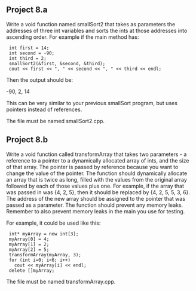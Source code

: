 ## Project 8.a

Write a void function named smallSort2 that takes as parameters the addresses of three int variables and sorts the ints at those addresses into ascending order. For example if the main method has:

     int first = 14;
     int second = -90;
     int third = 2;
     smallSort2(&first, &second, &third);
     cout << first << ", " << second << ", " << third << endl;


Then the output should be:

-90, 2, 14

This can be very similar to your previous smallSort program, but uses pointers instead of references.

The file must be named smallSort2.cpp.

 

## Project 8.b

Write a void function called transformArray that takes two parameters - a reference to a pointer to a dynamically allocated array of ints, and the size of that array.  The pointer is passed by reference because you want to change the value of the pointer.  The function should dynamically allocate an array that is twice as long, filled with the values from the original array followed by each of those values plus one.  For example, if the array that was passed in was {4, 2, 5}, then it should be replaced by {4, 2, 5, 5, 3, 6}.  The address of the new array should be assigned to the pointer that was passed as a parameter.  The function should prevent any memory leaks.  Remember to also prevent memory leaks in the main you use for testing.

For example, it could be used like this:

     int* myArray = new int[3];
     myArray[0] = 4;
     myArray[1] = 2;
     myArray[2] = 5;
     transformArray(myArray, 3);
     for (int i=0; i<6; i++)
       cout << myArray[i] << endl;
     delete []myArray;
The file must be named transformArray.cpp.

